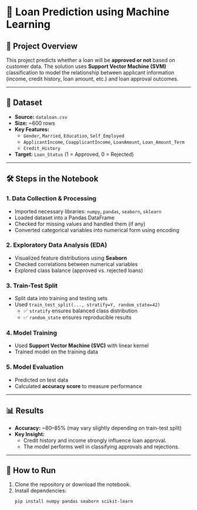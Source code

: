 # 🏦 Loan Prediction using Machine Learning

## 📌 Project Overview
This project predicts whether a loan will be **approved or not** based on customer data. The solution uses **Support Vector Machine (SVM)** classification to model the relationship between applicant information (income, credit history, loan amount, etc.) and loan approval outcomes.

---

## 📂 Dataset
- **Source:** `dataloan.csv`  
- **Size:** ~600 rows  
- **Key Features:**
  - `Gender`, `Married`, `Education`, `Self_Employed`
  - `ApplicantIncome`, `CoapplicantIncome`, `LoanAmount`, `Loan_Amount_Term`
  - `Credit_History`
- **Target:** `Loan_Status` (1 = Approved, 0 = Rejected)

---

## 🛠️ Steps in the Notebook

### 1. **Data Collection & Processing**
- Imported necessary libraries: `numpy`, `pandas`, `seaborn`, `sklearn`
- Loaded dataset into a Pandas DataFrame
- Checked for missing values and handled them (if any)
- Converted categorical variables into numerical form using encoding

### 2. **Exploratory Data Analysis (EDA)**
- Visualized feature distributions using **Seaborn**
- Checked correlations between numerical variables
- Explored class balance (approved vs. rejected loans)

### 3. **Train-Test Split**
- Split data into training and testing sets  
- Used `train_test_split(..., stratify=Y, random_state=42)`  
  - ✅ `stratify` ensures balanced class distribution  
  - ✅ `random_state` ensures reproducible results  

### 4. **Model Training**
- Used **Support Vector Machine (SVC)** with linear kernel
- Trained model on the training data

### 5. **Model Evaluation**
- Predicted on test data
- Calculated **accuracy score** to measure performance

---

## 📊 Results
- **Accuracy:** ~80–85% (may vary slightly depending on train-test split)
- **Key Insight:**  
  - Credit history and income strongly influence loan approval.
  - The model performs well in classifying approvals and rejections.

---

## 🚀 How to Run
1. Clone the repository or download the notebook.
2. Install dependencies:
   ```bash
   pip install numpy pandas seaborn scikit-learn
